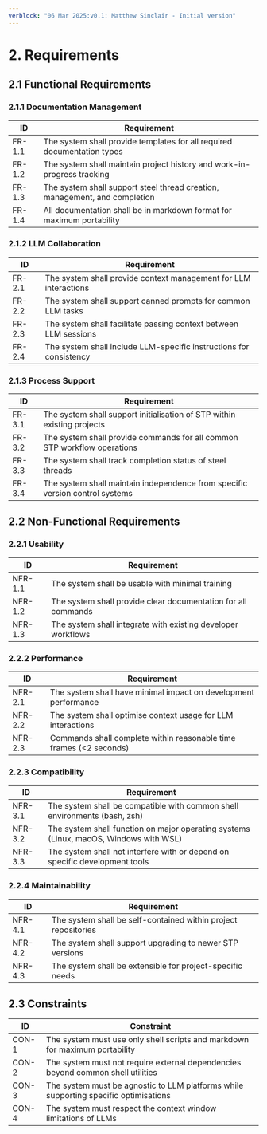 ```yaml
---
verblock: "06 Mar 2025:v0.1: Matthew Sinclair - Initial version"
---
```

# 2. Requirements

## 2.1 Functional Requirements

### 2.1.1 Documentation Management

| ID     | Requirement                                                                |
|--------|----------------------------------------------------------------------------|
| FR-1.1 | The system shall provide templates for all required documentation types    |
| FR-1.2 | The system shall maintain project history and work-in-progress tracking    |
| FR-1.3 | The system shall support steel thread creation, management, and completion |
| FR-1.4 | All documentation shall be in markdown format for maximum portability      |

### 2.1.2 LLM Collaboration

| ID     | Requirement                                                        |
|--------|--------------------------------------------------------------------|
| FR-2.1 | The system shall provide context management for LLM interactions   |
| FR-2.2 | The system shall support canned prompts for common LLM tasks       |
| FR-2.3 | The system shall facilitate passing context between LLM sessions   |
| FR-2.4 | The system shall include LLM-specific instructions for consistency |

### 2.1.3 Process Support

| ID     | Requirement                                                                  |
|--------|------------------------------------------------------------------------------|
| FR-3.1 | The system shall support initialisation of STP within existing projects      |
| FR-3.2 | The system shall provide commands for all common STP workflow operations     |
| FR-3.3 | The system shall track completion status of steel threads                    |
| FR-3.4 | The system shall maintain independence from specific version control systems |

## 2.2 Non-Functional Requirements

### 2.2.1 Usability

| ID      | Requirement                                                   |
|---------|---------------------------------------------------------------|
| NFR-1.1 | The system shall be usable with minimal training              |
| NFR-1.2 | The system shall provide clear documentation for all commands |
| NFR-1.3 | The system shall integrate with existing developer workflows  |

### 2.2.2 Performance

| ID      | Requirement                                                        |
|---------|--------------------------------------------------------------------|
| NFR-2.1 | The system shall have minimal impact on development performance    |
| NFR-2.2 | The system shall optimise context usage for LLM interactions       |
| NFR-2.3 | Commands shall complete within reasonable time frames (<2 seconds) |

### 2.2.3 Compatibility

| ID      | Requirement                                                                           |
|---------|---------------------------------------------------------------------------------------|
| NFR-3.1 | The system shall be compatible with common shell environments (bash, zsh)             |
| NFR-3.2 | The system shall function on major operating systems (Linux, macOS, Windows with WSL) |
| NFR-3.3 | The system shall not interfere with or depend on specific development tools           |

### 2.2.4 Maintainability

| ID      | Requirement                                                    |
|---------|----------------------------------------------------------------|
| NFR-4.1 | The system shall be self-contained within project repositories |
| NFR-4.2 | The system shall support upgrading to newer STP versions       |
| NFR-4.3 | The system shall be extensible for project-specific needs      |

## 2.3 Constraints

| ID    | Constraint                                                                           |
|-------|--------------------------------------------------------------------------------------|
| CON-1 | The system must use only shell scripts and markdown for maximum portability          |
| CON-2 | The system must not require external dependencies beyond common shell utilities      |
| CON-3 | The system must be agnostic to LLM platforms while supporting specific optimisations |
| CON-4 | The system must respect the context window limitations of LLMs                       |
